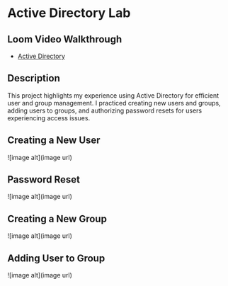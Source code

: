 <h1>Active Directory Lab</h1>
<h2>Loom Video Walkthrough</h2>

- [Active Directory](https://www.loom.com/share/9c915d72d3914a2893926b45a1c3535b?sid=8444a926-8a37-4f9a-82d9-fccff9265a48)

<h2>Description</h2>
<p>
This project highlights my experience using Active Directory for efficient user and group management. I practiced creating new users and groups, adding users to groups, and authorizing password resets for users experiencing access issues.
</p>

<h2>Creating a New User</h2>
![image alt](image url)

<h2>Password Reset</h2>
![image alt](image url)

<h2>Creating a New Group</h2>
![image alt](image url)

<h2>Adding User to Group</h2>
![image alt](image url)

<!--
 ```diff
- text in red
+ text in green
! text in orange
# text in gray
@@ text in purple (and bold)@@
```
